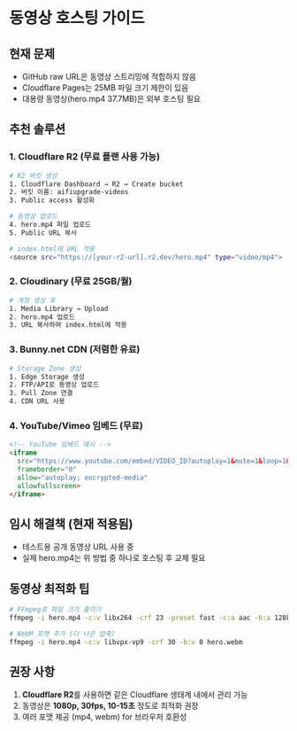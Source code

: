 # 동영상 호스팅 가이드

## 현재 문제
- GitHub raw URL은 동영상 스트리밍에 적합하지 않음
- Cloudflare Pages는 25MB 파일 크기 제한이 있음
- 대용량 동영상(hero.mp4 37.7MB)은 외부 호스팅 필요

## 추천 솔루션

### 1. Cloudflare R2 (무료 플랜 사용 가능)
```bash
# R2 버킷 생성
1. Cloudflare Dashboard → R2 → Create bucket
2. 버킷 이름: aifiupgrade-videos
3. Public access 활성화

# 동영상 업로드
4. hero.mp4 파일 업로드
5. Public URL 복사

# index.html에 URL 적용
<source src="https://[your-r2-url].r2.dev/hero.mp4" type="video/mp4">
```

### 2. Cloudinary (무료 25GB/월)
```bash
# 계정 생성 후
1. Media Library → Upload
2. hero.mp4 업로드
3. URL 복사하여 index.html에 적용
```

### 3. Bunny.net CDN (저렴한 유료)
```bash
# Storage Zone 생성
1. Edge Storage 생성
2. FTP/API로 동영상 업로드
3. Pull Zone 연결
4. CDN URL 사용
```

### 4. YouTube/Vimeo 임베드 (무료)
```html
<!-- YouTube 임베드 예시 -->
<iframe
  src="https://www.youtube.com/embed/VIDEO_ID?autoplay=1&mute=1&loop=1&controls=0&showinfo=0&playlist=VIDEO_ID"
  frameborder="0"
  allow="autoplay; encrypted-media"
  allowfullscreen>
</iframe>
```

## 임시 해결책 (현재 적용됨)
- 테스트용 공개 동영상 URL 사용 중
- 실제 hero.mp4는 위 방법 중 하나로 호스팅 후 교체 필요

## 동영상 최적화 팁
```bash
# FFmpeg로 파일 크기 줄이기
ffmpeg -i hero.mp4 -c:v libx264 -crf 23 -preset fast -c:a aac -b:a 128k hero_optimized.mp4

# WebM 포맷 추가 (더 나은 압축)
ffmpeg -i hero.mp4 -c:v libvpx-vp9 -crf 30 -b:v 0 hero.webm
```

## 권장 사항
1. **Cloudflare R2**를 사용하면 같은 Cloudflare 생태계 내에서 관리 가능
2. 동영상은 **1080p, 30fps, 10-15초** 정도로 최적화 권장
3. 여러 포맷 제공 (mp4, webm) for 브라우저 호환성
